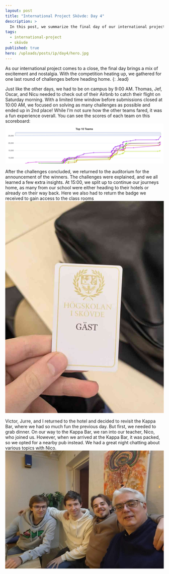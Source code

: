 ```yaml
---
layout: post
title: "International Project Skövde: Day 4"
description: >
  In this post, we summarize the final day of our international project, where we secured 2nd place in the last round of challenges. With Thomas, Jef, Oscar, and Nicu checking out for their flight, we raced to complete our tasks. After the winners were announced, Victor, Jurre, and I enjoyed a fun evening at a nearby pub with our teacher Nico, reflecting on our experiences.
tags:
  - international-project
  - skövde
published: true
hero: /uploads/posts/ip/day4/hero.jpg
---
```


As our international project comes to a close, the final day brings a mix of excitement and nostalgia. With the competition heating up, we gathered for one last round of challenges before heading home.
{: .lead}

Just like the other days, we had to be on campus by 9:00 AM. Thomas, Jef, Oscar, and Nicu needed to check out of their Airbnb to catch their flight on Saturday morning. With a limited time window before submissions closed at 10:00 AM, we focused on solving as many challenges as possible and ended up in 2nd place! While I’m not sure how the other teams fared, it was a fun experience overall. You can see the scores of each team on this scoreboard:
![scoreboard](/uploads/posts/ip/day4/scoreboard.jpg)

After the challenges concluded, we returned to the auditorium for the announcement of the winners. The challenges were explained, and we all learned a few extra insights. At 15:00, we split up to continue our journeys home, as many from our school were either heading to their hotels or already on their way back. Here we also had to return the badge we received to gain access to the class rooms
![access-card](/uploads/posts/ip/day4/access-card.jpg)

Victor, Jurre, and I returned to the hotel and decided to revisit the Kappa Bar, where we had so much fun the previous day. But first, we needed to grab dinner. On our way to the Kappa Bar, we ran into our teacher, Nico, who joined us. However, when we arrived at the Kappa Bar, it was packed, so we opted for a nearby pub instead. We had a great night chatting about various topics with Nico.
![access-card](/uploads/posts/ip/day4/hero.jpg)